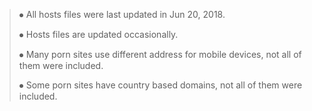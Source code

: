>⦁ All hosts files were last updated in Jun 20, 2018. 
> 
>⦁ Hosts files are updated occasionally.
>  
>⦁  Many porn sites use different address for mobile devices, not all of them were included.
> 
> ⦁ Some porn sites have country based domains, not all of them were included.
